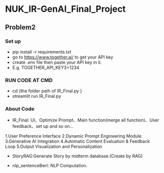 # NUK_IR-GenAI_Final_Project
## Problem2
### Set up
- pip install -r requirements.txt
- go to https://www.together.ai/ to get your API key
- create .env file then paste your API key in it.
- E.g. TOGETHER_API_KEY3=1234
### RUN CODE AT CMD
- cd {the folder path of IR_Final.py }
- streamlit run IR_Final.py
### About Code
- IR_Final: UI、Optimize Prompt、Main function(merge all function)、User feedback、set up and so on...

1.User Preference Interface
2.Dynamic Prompt Engineering Module
3.Generative AI Integration
4.Automatic Content Evaluation & Feedback Loop
5.Output Visualization and Personalization

- StoryRAG:Generate Story by midterm database.(Create by RAG)

- nlp_sentenceBert: NLP Computation.